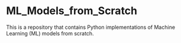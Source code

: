 # ML_Models_from_Scratch
This is a repository that contains Python implementations of Machine Learning (ML) models from scratch.
